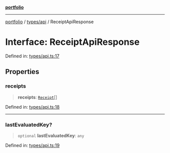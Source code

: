 [**portfolio**](../../../README.md)

***

[portfolio](../../../modules.md) / [types/api](../README.md) / ReceiptApiResponse

# Interface: ReceiptApiResponse

Defined in: [types/api.ts:17](https://github.com/tnorlund/Portfolio/blob/7f45d68f4d7e3af5e9c876e545da3f2d8ea8d3fe/portfolio/types/api.ts#L17)

## Properties

### receipts

> **receipts**: [`Receipt`](Receipt.md)[]

Defined in: [types/api.ts:18](https://github.com/tnorlund/Portfolio/blob/7f45d68f4d7e3af5e9c876e545da3f2d8ea8d3fe/portfolio/types/api.ts#L18)

***

### lastEvaluatedKey?

> `optional` **lastEvaluatedKey**: `any`

Defined in: [types/api.ts:19](https://github.com/tnorlund/Portfolio/blob/7f45d68f4d7e3af5e9c876e545da3f2d8ea8d3fe/portfolio/types/api.ts#L19)
